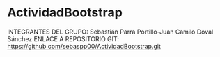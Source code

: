 # ActividadBootstrap
INTEGRANTES DEL GRUPO: Sebastián Parra Portillo-Juan Camilo Doval Sánchez
ENLACE A REPOSITORIO GIT: https://github.com/sebaspp00/ActividadBootstrap.git
